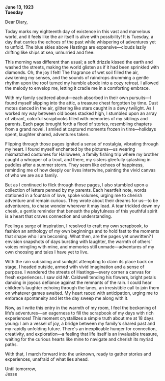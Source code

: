 
**June 13, 1923**  
**Tuesday**  

Dear Diary,

Today marks my eighteenth day of existence in this vast and marvelous world, and it feels like the air itself is alive with possibility! It is Tuesday, a day that carries the echoes of the past while whispering of adventures yet to unfold. The blue skies above Hastings are expansive—clouds lazily drifting like ships at sea, unhurried and free.

This morning was different than usual; a soft drizzle kissed the earth and washed the streets, making the world glisten as if it had been sprinkled with diamonds. Oh, the joy I felt! The fragrance of wet soil filled the air, awakening my senses, and the sounds of raindrops drumming a gentle rhythm upon the roof turned my humble abode into a cozy retreat. I allowed the melody to envelop me, letting it cradle me in a comforting embrace. 

With my family scattered about—each absorbed in their own pursuits—I found myself slipping into the attic, a treasure chest forgotten by time. Dust motes danced in the air, glittering like stars caught in a dewy twilight. As I worked my way between old boxes stacked high, I stumbled upon an array of vibrant, colorful scrapbooks filled with memories of my siblings and parents. Each page brought forth a flood of stories, resembling chapters from a grand novel. I smiled at captured moments frozen in time—holidays spent, laughter shared, adventures taken.

Flipping through those pages ignited a sense of nostalgia, vibrating through my heart. I found myself enchanted by the pictures—us wearing mismatched costumes for Halloween, a family fishing trip where my brother caught a whopper of a trout, and there, my sisters gleefully splashing in puddles after a summer storm. They seem like echoes of happiness, reminding me of how deeply our lives intertwine, painting the vivid canvas of who we are as a family.

But as I continued to flick through those pages, I also stumbled upon a collection of letters penned by my parents. Each heartfelt note, words stationed in a fountain of love, spoke volumes, urging me to cherish adventure and remain curious. They wrote about their dreams for us—to be adventurers, to chase wonder wherever it may lead. A tear trickled down my cheek, a gentle reminder that beneath the playfulness of this youthful spirit is a heart that craves connection and understanding.

Feeling a surge of inspiration, I resolved to craft my own scrapbook, to fashion an anthology of my own beginnings and to hold fast to the moments that shape who I am becoming. What then, are the pages yet unwritten? I envision snapshots of days bursting with laughter, the warmth of others’ voices mingling with mine, and memories still unmade—adventures of my own choosing and tales I have yet to live. 

With the rain subsiding and sunlight attempting to claim its place back on stage, I headed outside, armed with vivid imagination and a sense of purpose. I wandered the streets of Hastings—every corner a canvas for fresh experiences. I saw old Mr. Caldwell tending his flowers, bright petals dancing in joyous defiance against the remnants of the rain. I could hear children’s laughter echoing through the lanes, an irresistible call to join them on whatever games awaited. My heart raced with anticipation, urging me to embrace spontaneity and let the day sweep me along with it.

Now, as I write this entry in the warmth of my room, I feel the beckoning of life’s adventures—an eagerness to fill the scrapbook of my days with rich experiences! This moment crystallizes a simple truth about me at 18 days young: I am a vessel of joy, a bridge between my family's shared past and my rapidly unfolding future. There's an inexplicable hunger for connection, creativity, and exploration—a feeling that life itself is an invaluable treasure, waiting for the curious hearts like mine to navigate and cherish its myriad paths.

With that, I march forward into the unknown, ready to gather stories and experiences, unafraid of what lies ahead. 

Until tomorrow,  
Jesse
